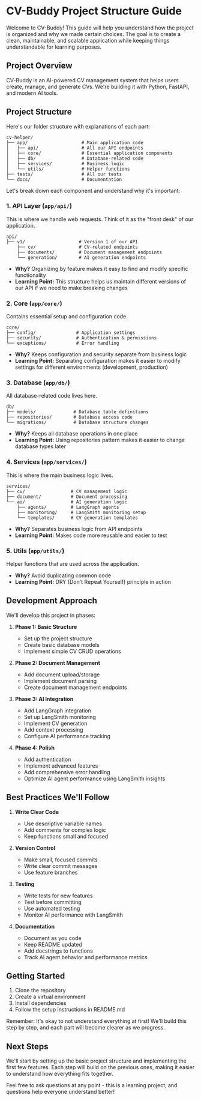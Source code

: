 # CV-Buddy Project Structure Guide

Welcome to CV-Buddy! This guide will help you understand how the project is organized and why we made certain choices. The goal is to create a clean, maintainable, and scalable application while keeping things understandable for learning purposes.

## Project Overview

CV-Buddy is an AI-powered CV management system that helps users create, manage, and generate CVs. We're building it with Python, FastAPI, and modern AI tools.

## Project Structure

Here's our folder structure with explanations of each part:

```
cv-helper/
├── app/                    # Main application code
│   ├── api/                # All our API endpoints
│   ├── core/               # Essential application components
│   ├── db/                 # Database-related code
│   ├── services/           # Business logic
│   └── utils/              # Helper functions
├── tests/                  # All our tests
└── docs/                   # Documentation
```

Let's break down each component and understand why it's important:

### 1. API Layer (`app/api/`)
This is where we handle web requests. Think of it as the "front desk" of our application.
```
api/
├── v1/                    # Version 1 of our API
    ├── cv/                # CV-related endpoints
    ├── documents/         # Document management endpoints
    └── generation/        # AI generation endpoints
```
- **Why?** Organizing by feature makes it easy to find and modify specific functionality
- **Learning Point:** This structure helps us maintain different versions of our API if we need to make breaking changes

### 2. Core (`app/core/`)
Contains essential setup and configuration code.
```
core/
├── config/               # Application settings
├── security/             # Authentication & permissions
└── exceptions/           # Error handling
```
- **Why?** Keeps configuration and security separate from business logic
- **Learning Point:** Separating configuration makes it easier to modify settings for different environments (development, production)

### 3. Database (`app/db/`)
All database-related code lives here.
```
db/
├── models/              # Database table definitions
├── repositories/        # Database access code
└── migrations/          # Database structure changes
```
- **Why?** Keeps all database operations in one place
- **Learning Point:** Using repositories pattern makes it easier to change database types later

### 4. Services (`app/services/`)
This is where the main business logic lives.
```
services/
├── cv/                 # CV management logic
├── document/           # Document processing
└── ai/                 # AI generation logic
    ├── agents/         # LangGraph agents
    ├── monitoring/     # LangSmith monitoring setup
    └── templates/      # CV generation templates
```
- **Why?** Separates business logic from API endpoints
- **Learning Point:** Makes code more reusable and easier to test

### 5. Utils (`app/utils/`)
Helper functions that are used across the application.
- **Why?** Avoid duplicating common code
- **Learning Point:** DRY (Don't Repeat Yourself) principle in action

## Development Approach

We'll develop this project in phases:

1. **Phase 1: Basic Structure**
   - Set up the project structure
   - Create basic database models
   - Implement simple CV CRUD operations

2. **Phase 2: Document Management**
   - Add document upload/storage
   - Implement document parsing
   - Create document management endpoints

3. **Phase 3: AI Integration**
   - Add LangGraph integration
   - Set up LangSmith monitoring
   - Implement CV generation
   - Add context processing
   - Configure AI performance tracking

4. **Phase 4: Polish**
   - Add authentication
   - Implement advanced features
   - Add comprehensive error handling
   - Optimize AI agent performance using LangSmith insights

## Best Practices We'll Follow

1. **Write Clear Code**
   - Use descriptive variable names
   - Add comments for complex logic
   - Keep functions small and focused

2. **Version Control**
   - Make small, focused commits
   - Write clear commit messages
   - Use feature branches

3. **Testing**
   - Write tests for new features
   - Test before committing
   - Use automated testing
   - Monitor AI performance with LangSmith

4. **Documentation**
   - Document as you code
   - Keep README updated
   - Add docstrings to functions
   - Track AI agent behavior and performance metrics

## Getting Started

1. Clone the repository
2. Create a virtual environment
3. Install dependencies
4. Follow the setup instructions in README.md

Remember: It's okay to not understand everything at first! We'll build this step by step, and each part will become clearer as we progress.

## Next Steps

We'll start by setting up the basic project structure and implementing the first few features. Each step will build on the previous ones, making it easier to understand how everything fits together.

Feel free to ask questions at any point - this is a learning project, and questions help everyone understand better!
